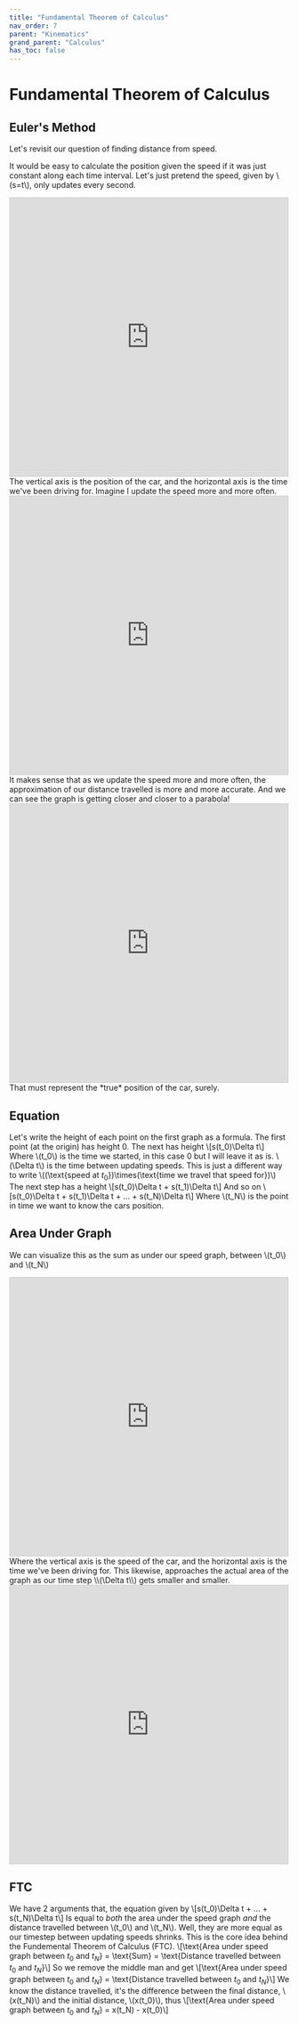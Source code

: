 ```yaml
---
title: "Fundamental Theorem of Calculus"
nav_order: 7
parent: "Kinematics"
grand_parent: "Calculus"
has_toc: false
---
```


# Fundamental Theorem of Calculus

## Euler's Method

Let's revisit our question of finding distance from speed.

It would be easy to calculate the position given the speed if it was just constant along each time interval.
Let's just pretend the speed, given by \\(s=t\\), only updates every second.
<iframe src="https://www.desmos.com/calculator/emaxofy5cd?embed" width="500" height="500" style="border: 1px solid #ccc" frameborder=0></iframe>
The vertical axis is the position of the car, and the horizontal axis is the time we've been driving for. Imagine I update the speed more and more often.
<iframe src="https://www.desmos.com/calculator/z65cps60m1?embed" width="500" height="500" style="border: 1px solid #ccc" frameborder=0></iframe>
It makes sense that as we update the speed more and more often, the approximation of our distance travelled is more and more accurate.
And we can see the graph is getting closer and closer to a parabola!
<iframe src="https://www.desmos.com/calculator/0xu7lm0ugj?embed" width="500" height="500" style="border: 1px solid #ccc" frameborder=0></iframe>
That must represent the *true* position of the car, surely.

## Equation

Let's write the height of each point on the first graph as a formula. The first point (at the origin) has height 0.
The next has height
\\[s(t_0)\Delta t\\]
Where \\(t_0\\) is the time we started, in this case 0 but I will leave it as is. \\(\Delta t\\) is the time between updating speeds. 
This is just a different way to write \\((\text{speed at $t_0$})\times(\text{time we travel that speed for})\\)
The next step has a height
\\[s(t_0)\Delta t + s(t_1)\Delta t\\]
And so on
\\[s(t_0)\Delta t + s(t_1)\Delta t + ... + s(t_N)\Delta t\\]
Where \\(t_N\\) is the point in time we want to know the cars position.

## Area Under Graph

We can visualize this as the sum as under our speed graph, between \\(t_0\\) and \\(t_N\\)
<iframe src="https://www.desmos.com/calculator/mykns2ipgq?embed" width="500" height="500" style="border: 1px solid #ccc" frameborder=0></iframe>
Where the vertical axis is the speed of the car, and the horizontal axis is the time we've been driving for.
This likewise, approaches the actual area of the graph as our time step \\(\Delta t\\) gets smaller and smaller.
<iframe src="https://www.desmos.com/calculator/tp6kwgxypa?embed" width="500" height="500" style="border: 1px solid #ccc" frameborder=0></iframe>

## FTC

We have 2 arguments that, the equation given by
\\[s(t_0)\Delta t + ... + s(t_N)\Delta t\\]
Is equal to *both* the area under the speed graph *and* the distance travelled between \\(t_0\\) and \\(t_N\\).
Well, they are more equal as our timestep between updating speeds shrinks.
This is the core idea behind the Fundemental Theorem of Calculus (FTC).
\\[\text{Area under speed graph between $t_0$ and $t_N$} = \text{Sum} = \text{Distance travelled between $t_0$ and $t_N$}\\]
So we remove the middle man and get
\\[\text{Area under speed graph between $t_0$ and $t_N$} = \text{Distance travelled between $t_0$ and $t_N$}\\]
We know the distance travelled, it's the difference between the final distance, \\(x(t_N)\\) and the initial distance, \\(x(t_0)\\), thus
\\[\text{Area under speed graph between $t_0$ and $t_N$} = x(t_N) - x(t_0)\\]